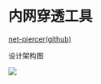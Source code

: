 # 内网穿透工具
[net-piercer(github)](https://github.com/trdthg/net-piercer)

设计架构图

![](https://trdthg-img-for-md-1306147581.cos.ap-beijing.myqcloud.com/img/202203262224928.svg)